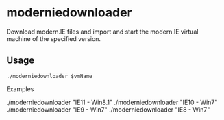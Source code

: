 moderniedownloader
==================

Download modern.IE files and import and start the modern.IE virtual machine
of the specified version.

## Usage

```
./moderniedownloader $vmName
```

Examples

./moderniedownloader "IE11 - Win8.1"
./moderniedownloader "IE10 - Win7"
./moderniedownloader "IE9 - Win7"
./moderniedownloader "IE8 - Win7"
